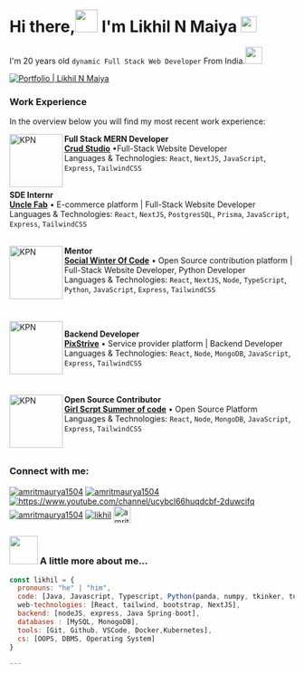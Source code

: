 # Hi there,<img src="https://media.giphy.com/media/hvRJCLFzcasrR4ia7z/giphy.gif" height="40px" width="40px"> I'm Likhil N Maiya  <img src="https://emojis.slackmojis.com/emojis/images/1531849430/4246/blob-sunglasses.gif?1531849430" width="28"/>
I'm 20 years old `dynamic Full Stack Web Developer` From India.<img src="https://media.giphy.com/media/WUlplcMpOCEmTGBtBW/giphy.gif" width="30"> 

<a href="https://lickhillsportfolio.netlify.app/" target="_blank">
  <img src="https://img.shields.io/website?label=portfolio&style=for-the-badge&url=https://lickhillsportfolio.netlify.app/" alt="Portfolio | Likhil N Maiya">
</a>



### Work Experience
In the overview below you will find my most recent work experience:

<a target="_blank">
  <img align="left" height="94px" width="94px" alt="KPN" src="https://external-content.duckduckgo.com/iu/?u=https%3A%2F%2Fcrudstudio.com%2Fassets%2FlogoX-c79a3b13.png&f=1&nofb=1&ipt=0d4729d70b162bb65386916afd1a7bae3b2fd0521df7a5c9457fa8dedfef24e8"/>
</a>

**Full Stack MERN Developer** \
<a href="https://media.licdn.com/dms/image/v2/D560BAQH8LCfFkPHzLg/company-logo_200_200/company-logo_200_200/0/1724590657076?e=1733961600&v=beta&t=883zz-N08RROUykQXQfCti7YLF3g1jWIwh5-eaPzVvw" target="_blank">**Crud Studio**</a> •Full-Stack Website Developer \
Languages & Technologies: `React`, `NextJS`, `JavaScript`, `Express`, `TailwindCSS` \
<br/>


**SDE Internr** \
<a href="https://media.licdn.com/dms/image/v2/D560BAQH8LCfFkPHzLg/company-logo_200_200/company-logo_200_200/0/1724590657076?e=1733961600&v=beta&t=883zz-N08RROUykQXQfCti7YLF3g1jWIwh5-eaPzVvw" target="_blank">**Uncle Fab**</a> • E-commerce platform | Full-Stack Website Developer \
Languages & Technologies: `React`, `NextJS`, `PostgresSQL`, `Prisma`, `JavaScript`, `Express`, `TailwindCSS` \
<br/>

<a target="_blank">
  <img align="left" height="94px" width="94px" alt="KPN" src="https://www.socialwinterofcode.com/SWOC_W_Black.png"/>
</a>

**Mentor** \
<a href="https://media.licdn.com/dms/image/v2/D560BAQH8LCfFkPHzLg/company-logo_200_200/company-logo_200_200/0/1724590657076?e=1733961600&v=beta&t=883zz-N08RROUykQXQfCti7YLF3g1jWIwh5-eaPzVvw" target="_blank">**Social Winter Of Code**</a> • Open Source contribution platform | Full-Stack Website Developer, Python Developer \
Languages & Technologies: `React`, `NextJS`, `Node`, `TypeScript`,  `Python`, `JavaScript`, `Express`, `TailwindCSS` \
<br/>

<br/>
<a href="https://media.licdn.com/dms/image/v2/D560BAQH8LCfFkPHzLg/company-logo_100_100/company-logo_100_100/0/1724590657076?e=1733961600&v=beta&t=B3AeV6XRVJjsOWtUsX6Gnxk146HG7z1mJh9PcfTDSK0" target="_blank">
  <img align="left" height="94px" width="94px" alt="KPN" src="https://assets.zyrosite.com/cdn-cgi/image/format=auto,w=152,fit=crop,q=95/m6LJlDv11Juk1on1/1-removebg-preview-mp89lMWVB7C0gKVP.png"/>
</a>

**Backend Developer** \
<a href="https://media.licdn.com/dms/image/v2/D560BAQH8LCfFkPHzLg/company-logo_200_200/company-logo_200_200/0/1724590657076?e=1733961600&v=beta&t=883zz-N08RROUykQXQfCti7YLF3g1jWIwh5-eaPzVvw" target="_blank">**PixStrive**</a> • Service provider platform | Backend Developer \
Languages & Technologies: `React`, `Node`, `MongoDB`, `JavaScript`, `Express`, `TailwindCSS` \
<br/>
<br/>

<a href="https://media.licdn.com/dms/image/v2/D560BAQH8LCfFkPHzLg/company-logo_200_200/company-logo_200_200/0/1724590657076?e=1733961600&v=beta&t=883zz-N08RROUykQXQfCti7YLF3g1jWIwh5-eaPzVvw" target="_blank">
  <img align="left" height="94px" width="94px" alt="KPN" src="https://external-content.duckduckgo.com/iu/?u=https%3A%2F%2Ftse3.mm.bing.net%2Fth%2Fid%2FOIP.XX5zoe1VW_BAEpFNiAP7rwHaHa%3Fpid%3DApi&f=1&ipt=5ebe7ca8839d8b3ce0a921195fa1701b77e0a596c6e20209daf47a45557f658c&ipo=images"/>
</a>

**Open Source Contributor** \
<a href="https://gssoc.girlscript.tech/project" target="_blank">**Girl Scrpt Summer of code**</a> • Open Source Platform \
Languages & Technologies: `React`, `Node`, `MongoDB`, `JavaScript`, `Express`, `TailwindCSS` \
<br/>
<br/>

### Connect with me:

<p align="left">
<a href="https://www.linkedin.com/in/likhilnmaiya/" target="_blank"><img align="center" src="https://img.shields.io/badge/linkedin-%230077B5.svg?style=for-the-badge&logo=linkedin&logoColor=white" alt="amritmaurya1504" /></a>
<a href="https://instagram.com/maiyarse" target="_blank"><img align="center" src="https://img.shields.io/badge/Instagram-%23E4405F.svg?style=for-the-badge&logo=Instagram&logoColor=white" alt="amritmaurya1504" /></a>
<a href="https://www.youtube.com/@AgreetoDisagree3" target="_blank"><img align="center" src="https://img.shields.io/badge/YouTube-%23FF0000.svg?style=for-the-badge&logo=YouTube&logoColor=white" alt="https://www.youtube.com/channel/ucybcl66huqdcbf-2duwcifq" /></a>
<a href="https://leetcode.com/lickhill/" target="_blank"><img align="center" src="https://img.shields.io/badge/LeetCode-000000?style=for-the-badge&logo=LeetCode&logoColor=#d16c06" alt="amritmaurya1504" /></a>
<a href="https://lickhillsportfolio.netlify.app/resume.pdf" target="_blank"><img align="center" src="https://img.shields.io/badge/Resume-yellow?style=for-the-badge&logo=Resume&logoColor=black" alt="likhil" /></a>
<a href="https://www.geeksforgeeks.org/user/likhilnm17103/" target="_blank"><img align="center" src="https://raw.githubusercontent.com/rahuldkjain/github-profile-readme-generator/master/src/images/icons/Social/geeks-for-geeks.svg" alt="amritmaurya1504" height="30" widht="40" /></a>
</p>

### <img src="https://media.giphy.com/media/VgCDAzcKvsR6OM0uWg/giphy.gif" width="50"> A little more about me...  
```javascript
const likhil = {
  pronouns: "he" | "him",
  code: [Java, Javascript, Typescript, Python(panda, numpy, tkinker, turtle, matplotlib), HTML, CSS,  SQL, Data Structures & Algorithm, Problem Solving],
  web-technologies: [React, tailwind, bootstrap, NextJS],
  backend: [nodeJS, express, Java Spring-boot],
  databases : [MySQL, MonogoDB],
  tools: [Git, Github, VSCode, Docker,Kubernetes],
  cs: [OOPS, DBMS, Operating System]
}

---


